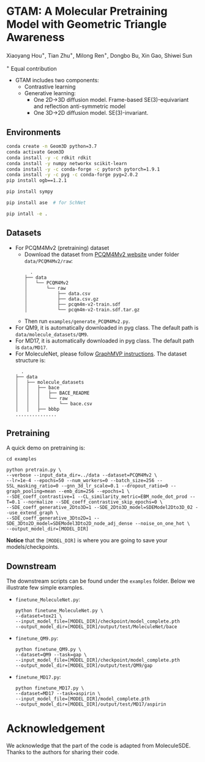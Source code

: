 # GTAM: A Molecular Pretraining Model with Geometric Triangle Awareness


Xiaoyang Hou<sup>+</sup>, Tian Zhu<sup>+</sup>, Milong Ren<sup>+</sup>, Dongbo Bu, Xin Gao, Shiwei Sun

<sup>+</sup> Equal contribution


- GTAM includes two components:
    - Contrastive learning
    - Generative learning:
        - One 2D->3D diffusion model. Frame-based SE(3)-equivariant and reflection anti-symmetric model
        - One 3D->2D diffusion model. SE(3)-invariant.



## Environments
```bash
conda create -n Geom3D python=3.7
conda activate Geom3D
conda install -y -c rdkit rdkit
conda install -y numpy networkx scikit-learn
conda install -y -c conda-forge -c pytorch pytorch=1.9.1
conda install -y -c pyg -c conda-forge pyg=2.0.2
pip install ogb==1.2.1

pip install sympy

pip install ase  # for SchNet

pip intall -e .
```

## Datasets

- For PCQM4Mv2 (pretraining) dataset
  - Download the dataset from [PCQM4Mv2 website](https://ogb.stanford.edu/docs/lsc/pcqm4mv2/) under folder `data/PCQM4Mv2/raw`:
    ```
      .
    ├── data
    │   └── PCQM4Mv2
    │       └── raw
    │           ├── data.csv
    │           ├── data.csv.gz
    │           ├── pcqm4m-v2-train.sdf
    │           └── pcqm4m-v2-train.sdf.tar.gz
    ```
  - Then run `examples/generate_PCQM4Mv2.py`.
- For QM9, it is automatically downloaded in pyg class. The default path is `data/molecule_datasets/QM9`.
- For MD17, it is automatically downloaded in pyg class. The default path is `data/MD17`.
- For MoleculeNet, please follow [GraphMVP instructions](https://github.com/chao1224/GraphMVP). The dataset structure is:
  ```
    .
  ├── data
  │   ├── molecule_datasets
  │   │   ├── bace
  │   │   │   ├── BACE_README
  │   │   │   └── raw
  │   │   │       └── bace.csv
  │   │   ├── bbbp
  ...............
  ```

## Pretraining

A quick demo on pretraining is:
```
cd examples

python pretrain.py \
--verbose --input_data_dir=../data --dataset=PCQM4Mv2 \
--lr=1e-4 --epochs=50 --num_workers=0 --batch_size=256 --SSL_masking_ratio=0 --gnn_3d_lr_scale=0.1 --dropout_ratio=0 --graph_pooling=mean --emb_dim=256 --epochs=1 \
--SDE_coeff_contrastive=1 --CL_similarity_metric=EBM_node_dot_prod --T=0.1 --normalize --SDE_coeff_contrastive_skip_epochs=0 \
--SDE_coeff_generative_2Dto3D=1 --SDE_2Dto3D_model=SDEModel2Dto3D_02 --use_extend_graph \
--SDE_coeff_generative_3Dto2D=1 --SDE_3Dto2D_model=SDEModel3Dto2D_node_adj_dense --noise_on_one_hot \
--output_model_dir=[MODEL_DIR]
```

**Notice** that the `[MODEL_DIR]` is where you are going to save your models/checkpoints.

## Downstream

The downstream scripts can be found under the `examples` folder. Below we illustrate few simple examples.
- `finetune_MoleculeNet.py`:
  ```
  python finetune_MoleculeNet.py \
  --dataset=tox21 \
  --input_model_file=[MODEL_DIR]/checkpoint/model_complete.pth
  --output_model_dir=[MODEL_DIR]/output/test/MoleculeNet/bace
  ```
- `finetune_QM9.py`: 
  ```
  python finetune_QM9.py \
  --dataset=QM9 --task=gap \
  --input_model_file=[MODEL_DIR]/checkpoint/model_complete.pth
  --output_model_dir=[MODEL_DIR]/output/test/QM9/gap
  ```
- `finetune_MD17.py`: 
  ```
  python finetune_MD17.py \
  --dataset=MD17 --task=aspirin \
  --input_model_file=[MODEL_DIR]/model_complete.pth
  --output_model_dir=[MODEL_DIR]/output/test/MD17/aspirin
  ```

# Acknowledgement
We acknowledge that the part of the code is adapted from MoleculeSDE. Thanks to the authors for sharing their code.

